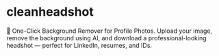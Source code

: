 # cleanheadshot
🎯 One-Click Background Remover for Profile Photos. Upload your image, remove the background using AI, and download a professional-looking headshot — perfect for LinkedIn, resumes, and IDs.
